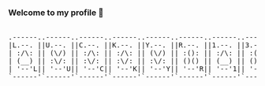 ### Welcome to my profile 👋
<pre>

.------..------..------..------..------..------..------..------.
|L.--. ||U.--. ||C.--. ||K.--. ||Y.--. ||R.--. ||1.--. ||3.--. |
| :/\: || (\/) || :/\: || :/\: || (\/) || :(): || :/\: || :(): |
| (__) || :\/: || :\/: || :\/: || :\/: || ()() || (__) || ()() |
| '--'L|| '--'U|| '--'C|| '--'K|| '--'Y|| '--'R|| '--'1|| '--'3|
`------'`------'`------'`------'`------'`------'`------'`------'

</pre>
